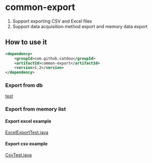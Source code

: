 # common-export

1. Support exporting CSV and Excel files
2. Support data acquisition method export and memory data export

## How to use it
```xml
<dependency>
	<groupId>com.github.catdou</groupId>
	<artifactId>common-export</artifactId>
	<version>1.2</version>
</dependency>
```
### Export from db
[test](https://github.com/shootercheng/batch/tree/export/src/test/java/com/scd/test)

### Export from memory list

#### Export excel example
[ExcelExportTest.java](https://github.com/CatDou/common-export/blob/master/src/test/java/com/github/shootercheng/export/excel/ExcelExportTest.java)

#### Export csv example
[CsvTest.java](https://github.com/CatDou/common-export/blob/master/src/test/java/com/github/shootercheng/export/csv/CsvTest.java)